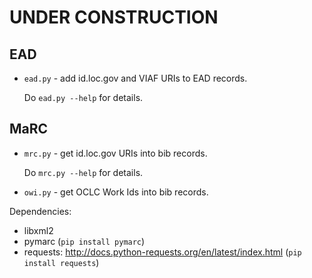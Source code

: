 UNDER CONSTRUCTION
==================

EAD
---
* `ead.py` - add id.loc.gov and VIAF URIs to EAD records. 

     Do `ead.py --help` for details.

MaRC
----
* `mrc.py` - get id.loc.gov URIs into bib records.

     Do `mrc.py --help` for details.

* `owi.py` - get OCLC Work Ids into bib records.


Dependencies:
 * libxml2
 * pymarc (`pip install pymarc`)
 * requests: http://docs.python-requests.org/en/latest/index.html
   (`pip install requests`)
